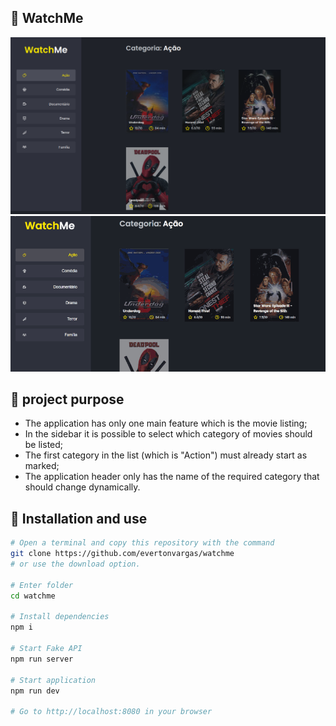 ## :rocket: WatchMe 

<div align="center">
  <img src="images/watchme.png" alt="WatchMe Png" width="800">
  <img src="images/watchme.gif" alt="WatchMe Gif" width="800">
</div>

## :dart: project purpose

- The application has only one main feature which is the movie listing;
- In the sidebar it is possible to select which category of movies should be listed;
- The first category in the list (which is "Action") must already start as marked;
- The application header only has the name of the required category that should change dynamically.

## :wrench: Installation and use

```bash
# Open a terminal and copy this repository with the command
git clone https://github.com/evertonvargas/watchme
# or use the download option.

# Enter folder 
cd watchme

# Install dependencies
npm i

# Start Fake API
npm run server

# Start application
npm run dev

# Go to http://localhost:8080 in your browser
```
